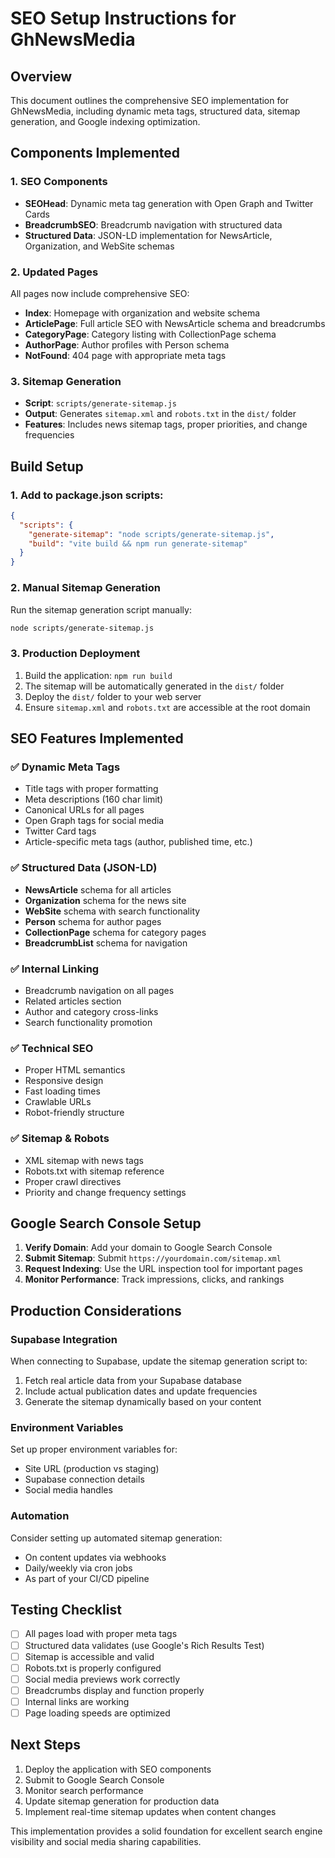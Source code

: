 
# SEO Setup Instructions for GhNewsMedia

## Overview
This document outlines the comprehensive SEO implementation for GhNewsMedia, including dynamic meta tags, structured data, sitemap generation, and Google indexing optimization.

## Components Implemented

### 1. SEO Components
- **SEOHead**: Dynamic meta tag generation with Open Graph and Twitter Cards
- **BreadcrumbSEO**: Breadcrumb navigation with structured data
- **Structured Data**: JSON-LD implementation for NewsArticle, Organization, and WebSite schemas

### 2. Updated Pages
All pages now include comprehensive SEO:
- **Index**: Homepage with organization and website schema
- **ArticlePage**: Full article SEO with NewsArticle schema and breadcrumbs
- **CategoryPage**: Category listing with CollectionPage schema
- **AuthorPage**: Author profiles with Person schema
- **NotFound**: 404 page with appropriate meta tags

### 3. Sitemap Generation
- **Script**: `scripts/generate-sitemap.js`
- **Output**: Generates `sitemap.xml` and `robots.txt` in the `dist/` folder
- **Features**: Includes news sitemap tags, proper priorities, and change frequencies

## Build Setup

### 1. Add to package.json scripts:
```json
{
  "scripts": {
    "generate-sitemap": "node scripts/generate-sitemap.js",
    "build": "vite build && npm run generate-sitemap"
  }
}
```

### 2. Manual Sitemap Generation
Run the sitemap generation script manually:
```bash
node scripts/generate-sitemap.js
```

### 3. Production Deployment
1. Build the application: `npm run build`
2. The sitemap will be automatically generated in the `dist/` folder
3. Deploy the `dist/` folder to your web server
4. Ensure `sitemap.xml` and `robots.txt` are accessible at the root domain

## SEO Features Implemented

### ✅ Dynamic Meta Tags
- Title tags with proper formatting
- Meta descriptions (160 char limit)
- Canonical URLs for all pages
- Open Graph tags for social media
- Twitter Card tags
- Article-specific meta tags (author, published time, etc.)

### ✅ Structured Data (JSON-LD)
- **NewsArticle** schema for all articles
- **Organization** schema for the news site
- **WebSite** schema with search functionality
- **Person** schema for author pages
- **CollectionPage** schema for category pages
- **BreadcrumbList** schema for navigation

### ✅ Internal Linking
- Breadcrumb navigation on all pages
- Related articles section
- Author and category cross-links
- Search functionality promotion

### ✅ Technical SEO
- Proper HTML semantics
- Responsive design
- Fast loading times
- Crawlable URLs
- Robot-friendly structure

### ✅ Sitemap & Robots
- XML sitemap with news tags
- Robots.txt with sitemap reference
- Proper crawl directives
- Priority and change frequency settings

## Google Search Console Setup

1. **Verify Domain**: Add your domain to Google Search Console
2. **Submit Sitemap**: Submit `https://yourdomain.com/sitemap.xml`
3. **Request Indexing**: Use the URL inspection tool for important pages
4. **Monitor Performance**: Track impressions, clicks, and rankings

## Production Considerations

### Supabase Integration
When connecting to Supabase, update the sitemap generation script to:
1. Fetch real article data from your Supabase database
2. Include actual publication dates and update frequencies
3. Generate the sitemap dynamically based on your content

### Environment Variables
Set up proper environment variables for:
- Site URL (production vs staging)
- Supabase connection details
- Social media handles

### Automation
Consider setting up automated sitemap generation:
- On content updates via webhooks
- Daily/weekly via cron jobs
- As part of your CI/CD pipeline

## Testing Checklist

- [ ] All pages load with proper meta tags
- [ ] Structured data validates (use Google's Rich Results Test)
- [ ] Sitemap is accessible and valid
- [ ] Robots.txt is properly configured
- [ ] Social media previews work correctly
- [ ] Breadcrumbs display and function properly
- [ ] Internal links are working
- [ ] Page loading speeds are optimized

## Next Steps

1. Deploy the application with SEO components
2. Submit to Google Search Console
3. Monitor search performance
4. Update sitemap generation for production data
5. Implement real-time sitemap updates when content changes

This implementation provides a solid foundation for excellent search engine visibility and social media sharing capabilities.
